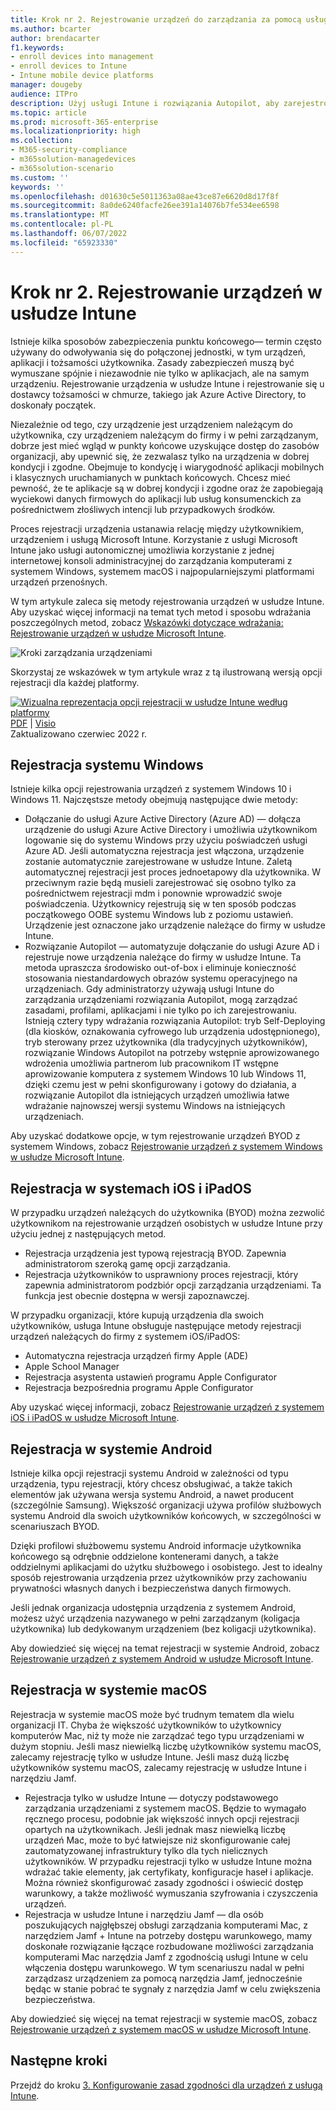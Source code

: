```yaml
---
title: Krok nr 2. Rejestrowanie urządzeń do zarządzania za pomocą usługi Intune
ms.author: bcarter
author: brendacarter
f1.keywords:
- enroll devices into management
- enroll devices to Intune
- Intune mobile device platforms
manager: dougeby
audience: ITPro
description: Użyj usługi Intune i rozwiązania Autopilot, aby zarejestrować urządzenia do zarządzania, aby zapewnić zgodność uruchomionych na nich aplikacji i zapobiec wyciekom danych firmowych.
ms.topic: article
ms.prod: microsoft-365-enterprise
ms.localizationpriority: high
ms.collection:
- M365-security-compliance
- m365solution-managedevices
- m365solution-scenario
ms.custom: ''
keywords: ''
ms.openlocfilehash: d01630c5e5011363a08ae43ce87e6620d8d17f8f
ms.sourcegitcommit: 8a0de6240facfe26ee391a14076b7fe534ee6598
ms.translationtype: MT
ms.contentlocale: pl-PL
ms.lasthandoff: 06/07/2022
ms.locfileid: "65923330"
---
```

# <a name="step-2-enroll-devices-to-intune"></a>Krok nr 2. Rejestrowanie urządzeń w usłudze Intune

Istnieje kilka sposobów zabezpieczenia punktu końcowego— termin często używany do odwoływania się do połączonej jednostki, w tym urządzeń, aplikacji i tożsamości użytkownika. Zasady zabezpieczeń muszą być wymuszane spójnie i niezawodnie nie tylko w aplikacjach, ale na samym urządzeniu. Rejestrowanie urządzenia w usłudze Intune i rejestrowanie się u dostawcy tożsamości w chmurze, takiego jak Azure Active Directory, to doskonały początek.

Niezależnie od tego, czy urządzenie jest urządzeniem należącym do użytkownika, czy urządzeniem należącym do firmy i w pełni zarządzanym, dobrze jest mieć wgląd w punkty końcowe uzyskujące dostęp do zasobów organizacji, aby upewnić się, że zezwalasz tylko na urządzenia w dobrej kondycji i zgodne. Obejmuje to kondycję i wiarygodność aplikacji mobilnych i klasycznych uruchamianych w punktach końcowych. Chcesz mieć pewność, że te aplikacje są w dobrej kondycji i zgodne oraz że zapobiegają wyciekowi danych firmowych do aplikacji lub usług konsumenckich za pośrednictwem złośliwych intencji lub przypadkowych środków.

Proces rejestracji urządzenia ustanawia relację między użytkownikiem, urządzeniem i usługą Microsoft Intune. Korzystanie z usługi Microsoft Intune jako usługi autonomicznej umożliwia korzystanie z jednej internetowej konsoli administracyjnej do zarządzania komputerami z systemem Windows, systemem macOS i najpopularniejszymi platformami urządzeń przenośnych.

W tym artykule zaleca się metody rejestrowania urządzeń w usłudze Intune. Aby uzyskać więcej informacji na temat tych metod i sposobu wdrażania poszczególnych metod, zobacz [Wskazówki dotyczące wdrażania: Rejestrowanie urządzeń w usłudze Microsoft Intune](/mem/intune/fundamentals/deployment-guide-enrollment).

![Kroki zarządzania urządzeniami](../media/devices/intune-mdm-steps-1.png#lightbox)

Skorzystaj ze wskazówek w tym artykule wraz z tą ilustrowaną wersją opcji rejestracji dla każdej platformy. 

[![Wizualna reprezentacja opcji rejestracji w usłudze Intune według platformy](../media/devices/msft-intune-enrollment-options-thumb-landscape.png)](https://download.microsoft.com/download/e/6/2/e6233fdd-a956-4f77-93a5-1aa254ee2917/msft-intune-enrollment-options.pdf) <br/> [PDF](https://download.microsoft.com/download/e/6/2/e6233fdd-a956-4f77-93a5-1aa254ee2917/msft-intune-enrollment-options.pdf) | [Visio](https://download.microsoft.com/download/e/6/2/e6233fdd-a956-4f77-93a5-1aa254ee2917/msft-intune-enrollment-options.vsdx) <br/> Zaktualizowano czerwiec 2022 r.



## <a name="windows-enrollment"></a>Rejestracja systemu Windows
Istnieje kilka opcji rejestrowania urządzeń z systemem Windows 10 i Windows 11. Najczęstsze metody obejmują następujące dwie metody:

- Dołączanie do usługi Azure Active Directory (Azure AD) — dołącza urządzenie do usługi Azure Active Directory i umożliwia użytkownikom logowanie się do systemu Windows przy użyciu poświadczeń usługi Azure AD. Jeśli automatyczna rejestracja jest włączona, urządzenie zostanie automatycznie zarejestrowane w usłudze Intune. Zaletą automatycznej rejestracji jest proces jednoetapowy dla użytkownika. W przeciwnym razie będą musieli zarejestrować się osobno tylko za pośrednictwem rejestracji mdm i ponownie wprowadzić swoje poświadczenia. Użytkownicy rejestrują się w ten sposób podczas początkowego OOBE systemu Windows lub z poziomu ustawień. Urządzenie jest oznaczone jako urządzenie należące do firmy w usłudze Intune.
- Rozwiązanie Autopilot — automatyzuje dołączanie do usługi Azure AD i rejestruje nowe urządzenia należące do firmy w usłudze Intune. Ta metoda upraszcza środowisko out-of-box i eliminuje konieczność stosowania niestandardowych obrazów systemu operacyjnego na urządzeniach. Gdy administratorzy używają usługi Intune do zarządzania urządzeniami rozwiązania Autopilot, mogą zarządzać zasadami, profilami, aplikacjami i nie tylko po ich zarejestrowaniu. Istnieją cztery typy wdrażania rozwiązania Autopilot: tryb Self-Deploying (dla kiosków, oznakowania cyfrowego lub urządzenia udostępnionego), tryb sterowany przez użytkownika (dla tradycyjnych użytkowników), rozwiązanie Windows Autopilot na potrzeby wstępnie aprowizowanego wdrożenia umożliwia partnerom lub pracownikom IT wstępne aprowizowanie komputera z systemem Windows 10 lub Windows 11, dzięki czemu jest w pełni skonfigurowany i gotowy do działania, a rozwiązanie Autopilot dla istniejących urządzeń umożliwia łatwe wdrażanie najnowszej wersji systemu Windows na istniejących urządzeniach.

Aby uzyskać dodatkowe opcje, w tym rejestrowanie urządzeń BYOD z systemem Windows, zobacz [Rejestrowanie urządzeń z systemem Windows w usłudze Microsoft Intune](/mem/intune/fundamentals/deployment-guide-enrollment-windows).

## <a name="ios-and-ipados-enrollment"></a>Rejestracja w systemach iOS i iPadOS

W przypadku urządzeń należących do użytkownika (BYOD) można zezwolić użytkownikom na rejestrowanie urządzeń osobistych w usłudze Intune przy użyciu jednej z następujących metod.
- Rejestracja urządzenia jest typową rejestracją BYOD. Zapewnia administratorom szeroką gamę opcji zarządzania.
- Rejestracja użytkowników to usprawniony proces rejestracji, który zapewnia administratorom podzbiór opcji zarządzania urządzeniami. Ta funkcja jest obecnie dostępna w wersji zapoznawczej.

W przypadku organizacji, które kupują urządzenia dla swoich użytkowników, usługa Intune obsługuje następujące metody rejestracji urządzeń należących do firmy z systemem iOS/iPadOS:
- Automatyczna rejestracja urządzeń firmy Apple (ADE)
- Apple School Manager
- Rejestracja asystenta ustawień programu Apple Configurator
- Rejestracja bezpośrednia programu Apple Configurator

Aby uzyskać więcej informacji, zobacz [Rejestrowanie urządzeń z systemem iOS i iPadOS w usłudze Microsoft Intune](/mem/intune/fundamentals/deployment-guide-enrollment-ios-ipados).

## <a name="android-enrollment"></a>Rejestracja w systemie Android 

Istnieje kilka opcji rejestracji systemu Android w zależności od typu urządzenia, typu rejestracji, który chcesz obsługiwać, a także takich elementów jak używana wersja systemu Android, a nawet producent (szczególnie Samsung). Większość organizacji używa profilów służbowych systemu Android dla swoich użytkowników końcowych, w szczególności w scenariuszach BYOD. 

Dzięki profilowi służbowemu systemu Android informacje użytkownika końcowego są odrębnie oddzielone kontenerami danych, a także oddzielnymi aplikacjami do użytku służbowego i osobistego. Jest to idealny sposób rejestrowania urządzenia przez użytkowników przy zachowaniu prywatności własnych danych i bezpieczeństwa danych firmowych. 

Jeśli jednak organizacja udostępnia urządzenia z systemem Android, możesz użyć urządzenia nazywanego w pełni zarządzanym (koligacja użytkownika) lub dedykowanym urządzeniem (bez koligacji użytkownika).

Aby dowiedzieć się więcej na temat rejestracji w systemie Android, zobacz [Rejestrowanie urządzeń z systemem Android w usłudze Microsoft Intune](/mem/intune/fundamentals/deployment-guide-enrollment-android).

## <a name="macos-enrollment"></a>Rejestracja w systemie macOS

Rejestracja w systemie macOS może być trudnym tematem dla wielu organizacji IT. Chyba że większość użytkowników to użytkownicy komputerów Mac, niż ty może nie zarządzać tego typu urządzeniami w dużym stopniu. Jeśli masz niewielką liczbę użytkowników systemu macOS, zalecamy rejestrację tylko w usłudze Intune. Jeśli masz dużą liczbę użytkowników systemu macOS, zalecamy rejestrację w usłudze Intune i narzędziu Jamf.  
- Rejestracja tylko w usłudze Intune — dotyczy podstawowego zarządzania urządzeniami z systemem macOS. Będzie to wymagało ręcznego procesu, podobnie jak większość innych opcji rejestracji opartych na użytkownikach. Jeśli jednak masz niewielką liczbę urządzeń Mac, może to być łatwiejsze niż skonfigurowanie całej zautomatyzowanej infrastruktury tylko dla tych nielicznych użytkowników. W przypadku rejestracji tylko w usłudze Intune można wdrażać takie elementy, jak certyfikaty, konfiguracje haseł i aplikacje. Można również skonfigurować zasady zgodności i oświecić dostęp warunkowy, a także możliwość wymuszania szyfrowania i czyszczenia urządzeń. 
- Rejestracja w usłudze Intune i narzędziu Jamf — dla osób poszukujących najgłębszej obsługi zarządzania komputerami Mac, z narzędziem Jamf + Intune na potrzeby dostępu warunkowego, mamy doskonałe rozwiązanie łączące rozbudowane możliwości zarządzania komputerami Mac narzędzia Jamf z zgodnością usługi Intune w celu włączenia dostępu warunkowego. W tym scenariuszu nadal w pełni zarządzasz urządzeniem za pomocą narzędzia Jamf, jednocześnie będąc w stanie pobrać te sygnały z narzędzia Jamf w celu zwiększenia bezpieczeństwa.

Aby dowiedzieć się więcej na temat rejestracji w systemie macOS, zobacz [Rejestrowanie urządzeń z systemem macOS w usłudze Microsoft Intune](/mem/intune/fundamentals/deployment-guide-enrollment-macos).

## <a name="next-steps"></a>Następne kroki

Przejdź do kroku [3. Konfigurowanie zasad zgodności dla urządzeń z usługą Intune](manage-devices-with-intune-compliance-policies.md).

